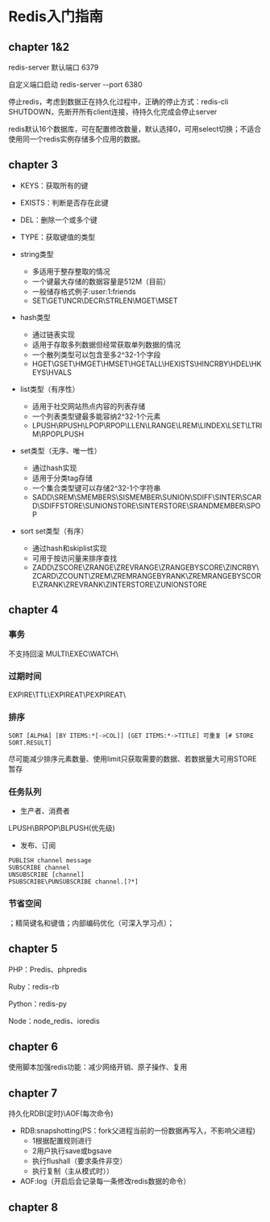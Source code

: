 # Redis入门指南

## chapter 1&2

redis-server 默认端口 6379

自定义端口启动 redis-server --port 6380

停止redis，考虑到数据正在持久化过程中，正确的停止方式：redis-cli SHUTDOWN，先断开所有client连接，待持久化完成会停止server


redis默认16个数据库，可在配置修改数量，默认选择0，可用select切换；不适合使用同一个redis实例存储多个应用的数据。

## chapter 3

- KEYS：获取所有的键
- EXISTS：判断是否存在此键
- DEL：删除一个或多个键
- TYPE：获取键值的类型

- string类型
    + 多适用于整存整取的情况
    + 一个键最大存储的数据容量是512M（目前）
    + 一般储存格式例子:user:1:friends
    + SET\GET\INCR\DECR\STRLEN\MGET\MSET

- hash类型
    + 通过链表实现
    + 适用于存取多列数据但经常获取单列数据的情况
    + 一个散列类型可以包含至多2^32-1个字段
    + HGET\GSET\HMGET\HMSET\HGETALL\HEXISTS\HINCRBY\HDEL\HKEYS\HVALS

- list类型（有序性）
    + 适用于社交网站热点内容的列表存储
    + 一个列表类型键最多能容纳2^32-1个元素
    + LPUSH\RPUSH\LPOP\RPOP\LLEN\LRANGE\LREM\LINDEX\LSET\LTRIM\RPOPLPUSH

- set类型（无序、唯一性）
    + 通过hash实现
    + 适用于分类tag存储
    + 一个集合类型键可以存储2^32-1个字符串
    + SADD\SREM\SMEMBERS\SISMEMBER\SUNION\SDIFF\SINTER\SCARD\SDIFFSTORE\SUNIONSTORE\SINTERSTORE\SRANDMEMBER\SPOP

- sort set类型（有序）
    + 通过hash和skiplist实现
    + 可用于按访问量来排序查找
    + ZADD\ZSCORE\ZRANGE\ZREVRANGE\ZRANGEBYSCORE\ZINCRBY\ZCARD\ZCOUNT\ZREM\ZREMRANGEBYRANK\ZREMRANGEBYSCORE\ZRANK\ZREVRANK\ZINTERSTORE\ZUNIONSTORE
    
    
## chapter 4

### 事务
不支持回滚
MULTI\EXEC\WATCH\

### 过期时间
EXPIRE\TTL\EXPIREAT\PEXPIREAT\

### 排序
```
SORT [ALPHA] [BY ITEMS:*[->COL]] [GET ITEMS:*->TITLE] 可重复 [# STORE SORT.RESULT]
```
尽可能减少排序元素数量、使用limit只获取需要的数据、若数据量大可用STORE暂存

### 任务队列
- 生产者、消费者

LPUSH\BRPOP\BLPUSH(优先级)
- 发布、订阅
```
PUBLISH channel message
SUBSCRIBE channel
UNSUBSCRIBE [channel]
PSUBSCRIBE\PUNSUBSCRIBE channel.[?*]
```
### 节省空间
；精简键名和键值；内部编码优化（可深入学习点）；

## chapter 5

PHP：Predis、phpredis

Ruby：redis-rb

Python：redis-py

Node：node_redis、ioredis

## chapter 6

使用脚本加强redis功能：减少网络开销、原子操作、复用

## chapter 7

持久化RDB(定时)\AOF(每次命令)

- RDB:snapshotting(PS：fork父进程当前的一份数据再写入，不影响父进程)
    + 1根据配置规则进行
    + 2用户执行save或bgsave
    + 执行flushall（要求条件非空）
    + 执行复制（主从模式时））
- AOF:log（开启后会记录每一条修改redis数据的命令）


## chapter 8

